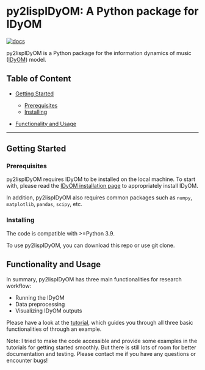 # py2lispIDyOM: A Python package for IDyOM

[![docs](https://github.com/xinyiguan/py2lispIDyOM/actions/workflows/docs.yml/badge.svg)](https://xinyiguan.github.io/py2lispidyom/)

py2lispIDyOM is a Python package for the information dynamics of music ([IDyOM](https://github.com/mtpearce/idyom/))
model.

## Table of Content

- [Getting Started](#getting-started)
  - [Prerequisites](#prerequisites)
  - [Installing](#installing)


- [Functionality and Usage](#functionality-and-usage)

---

## Getting Started

### Prerequisites

py2lispIDyOM requires IDyOM to be installed on the local machine. To start with, please read
the [IDyOM installation page](https://github.com/mtpearce/idyom/wiki/Installation) to appropriately install IDyOM.

In addition, py2lispIDyOM also requires common packages such as `numpy`, `matplotlib`, `pandas`, `scipy`, etc.

### Installing

The code is compatible with >=Python 3.9.

To use py2lispIDyOM, you can download this repo or use git clone.

## Functionality and Usage

In summary, py2lispIDyOM has three main functionalities for research workflow:

- Running the IDyOM
- Data preprocessing
- Visualizing IDyOM outputs

Please have a look at the [tutorial](tutorial/), which guides you through all three basic functionalities of through an
example.

Note: I tried to make the code accessible and provide some examples in the tutorials for getting started smoothly. But
there is still lots of room for better documentation and testing. Please contact me if you have any questions or
encounter bugs!

